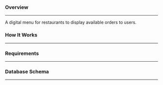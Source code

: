 ### Overview

---

A digital menu for restaurants to display available orders to users.

### How It Works

---

### Requirements

---


### Database Schema

---
